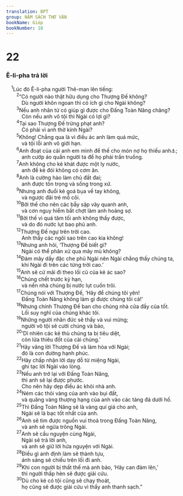 ```yaml
---
translation: BPT
group: NĂM SÁCH THƠ VĂN
bookName: Gióp 
bookNumber: 18
---
```


<div class="title"><h1>22</h1><h3>Ê-li-pha trả lời</h3></div>
<span class="verse giop_22_1"> <sup>1</sup>Lúc đó Ê-li-pha người Thê-man lên tiếng:<br/></span>
<span class="verse giop_22_2">  <sup>2</sup>“Có người nào thật hữu dụng cho Thượng Đế không?<br/>   Dù người khôn ngoan thì có ích gì cho Ngài không?<br/></span>
<span class="verse giop_22_3">  <sup>3</sup>Nếu anh nhân từ có giúp gì được cho Đấng Toàn Năng chăng?<br/>   Còn nếu anh vô tội thì Ngài có lợi gì?<br/></span>
<span class="verse giop_22_4">  <sup>4</sup>Tại sao Thượng Đế trừng phạt anh?<br/>   Có phải vì anh thờ kính Ngài?<br/></span>
<span class="verse giop_22_5">  <sup>5</sup>Không! Chẳng qua là vì điều ác anh làm quá mức,<br/>   và tội lỗi anh vô giới hạn.<br/></span>
<span class="verse giop_22_6">  <sup>6</sup>Anh đoạt của cải anh em mình để thế cho món nợ họ thiếu anh<a data-toggle="tooltip" data-placement="bottom" title="Xem Phục 24:12-13 về luật lệ liên quan đến việc cho người nghèo vay mượn.">⚓</a>;<br/>   anh cướp áo quần người ta để họ phải trần truồng.<br/></span>
<span class="verse giop_22_7">  <sup>7</sup>Anh không cho kẻ khát được một ly nước,<br/>   anh để kẻ đói không có cơm ăn.<br/></span>
<span class="verse giop_22_8">  <sup>8</sup>Anh là cường hào làm chủ đất đai;<br/>   anh được tôn trọng và sống trong xứ.<br/></span>
<span class="verse giop_22_9">  <sup>9</sup>Nhưng anh đuổi kẻ goá bụa về tay không,<br/>   và ngược đãi trẻ mồ côi.<br/></span>
<span class="verse giop_22_10">  <sup>10</sup>Bởi thế cho nên các bẫy sập vây quanh anh,<br/>   và cơn nguy hiểm bất chợt làm anh hoảng sợ.<br/></span>
<span class="verse giop_22_11">  <sup>11</sup>Bời thế vì quá tăm tối anh không thấy được,<br/>   và do đó nước lụt bao phủ anh.<br/></span>
<span class="verse giop_22_12">  <sup>12</sup>Thượng Đế ngự trên trời cao.<br/>   Anh thấy các ngôi sao trên cao kia không!<br/></span>
<span class="verse giop_22_13">  <sup>13</sup>Nhưng anh hỏi, ‘Thượng Đế biết gì?<br/>   Ngài có thể phân xử qua mây mù không?<br/></span>
<span class="verse giop_22_14">  <sup>14</sup>Đám mây dầy đặc che phủ Ngài nên Ngài chẳng thấy chúng ta,<br/>   khi Ngài đi trên các từng trời cao.’<br/></span>
<span class="verse giop_22_15">  <sup>15</sup>Anh sẽ cứ mãi đi theo lối cũ của kẻ ác sao?<br/></span>
<span class="verse giop_22_16">  <sup>16</sup>Chúng chết trước kỳ hạn,<br/>   và nền nhà chúng bị nước lụt cuốn trôi.<br/></span>
<span class="verse giop_22_17">  <sup>17</sup>Chúng nói với Thượng Đế, ‘Hãy để chúng tôi yên!<br/>   Đấng Toàn Năng không làm gì được chúng tôi cả!’<br/></span>
<span class="verse giop_22_18">  <sup>18</sup>Nhưng chính Thượng Đế ban cho chúng nhà cửa đầy của tốt.<br/>   Lối suy nghĩ của chúng khác tôi.<br/></span>
<span class="verse giop_22_19">  <sup>19</sup>Những người nhân đức sẽ thấy và vui mừng;<br/>   người vô tội sẽ cười chúng và bảo,<br/></span>
<span class="verse giop_22_20">  <sup>20</sup>‘Dĩ nhiên các kẻ thù chúng ta bị tiêu diệt,<br/>   còn lửa thiêu đốt của cải chúng.’<br/></span>
<span class="verse giop_22_21">  <sup>21</sup>Hãy vâng lời Thượng Đế và làm hòa với Ngài;<br/>   đó là con đường hạnh phúc.<br/></span>
<span class="verse giop_22_22">  <sup>22</sup>Hãy chấp nhận lời dạy dỗ từ miệng Ngài,<br/>   ghi tạc lời Ngài vào lòng.<br/></span>
<span class="verse giop_22_23">  <sup>23</sup>Nếu anh trở lại với Đấng Toàn Năng,<br/>   thì anh sẽ lại được phước.<br/>   Cho nên hãy dẹp điều ác khỏi nhà anh.<br/></span>
<span class="verse giop_22_24">  <sup>24</sup>Ném các thỏi vàng của anh vào bụi đất,<br/>   và quăng vàng thượng hạng của anh vào các tảng đá dưới hố.<br/></span>
<span class="verse giop_22_25">  <sup>25</sup>Thì Đấng Toàn Năng sẽ là vàng quí giá cho anh,<br/>   Ngài sẽ là bạc tốt nhất của anh.<br/></span>
<span class="verse giop_22_26">  <sup>26</sup>Anh sẽ tìm được nguồn vui thoả trong Đấng Toàn Năng,<br/>   và anh sẽ ngửa trông Ngài.<br/></span>
<span class="verse giop_22_27">  <sup>27</sup>Anh sẽ cầu nguyện cùng Ngài,<br/>   Ngài sẽ trả lời anh,<br/>   và anh sẽ giữ lời hứa nguyện với Ngài.<br/></span>
<span class="verse giop_22_28">  <sup>28</sup>Điều gì anh định làm sẽ thành tựu,<br/>   ánh sáng sẽ chiếu trên lối đi anh.<br/></span>
<span class="verse giop_22_29">  <sup>29</sup>Khi con người bị thất thế mà anh bảo, ‘Hãy can đảm lên,’<br/>   thì người thấp hèn sẽ được giải cứu.<br/></span>
<span class="verse giop_22_30">  <sup>30</sup>Dù cho kẻ có tội cũng sẽ chạy thoát,<br/>   họ cũng sẽ được giải cứu vì thấy anh thanh sạch.”<br/></span>
